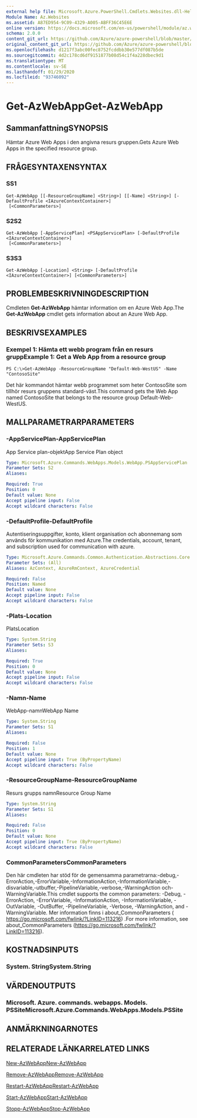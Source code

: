 ```yaml
---
external help file: Microsoft.Azure.PowerShell.Cmdlets.Websites.dll-Help.xml
Module Name: Az.Websites
ms.assetid: A87ED954-9C09-4329-A005-ABFF36C45E6E
online version: https://docs.microsoft.com/en-us/powershell/module/az.websites/get-azwebapp
schema: 2.0.0
content_git_url: https://github.com/Azure/azure-powershell/blob/master/src/Websites/Websites/help/Get-AzWebApp.md
original_content_git_url: https://github.com/Azure/azure-powershell/blob/master/src/Websites/Websites/help/Get-AzWebApp.md
ms.openlocfilehash: d1217f3abc00fec8752fcddbb30e577df087b5de
ms.sourcegitcommit: 4d2c178cd6df9151877b08d54c1f4a228dbec9d1
ms.translationtype: MT
ms.contentlocale: sv-SE
ms.lasthandoff: 01/29/2020
ms.locfileid: "93746092"
---
```

# <span data-ttu-id="1b244-101">Get-AzWebApp</span><span class="sxs-lookup"><span data-stu-id="1b244-101">Get-AzWebApp</span></span>

## <span data-ttu-id="1b244-102">Sammanfattning</span><span class="sxs-lookup"><span data-stu-id="1b244-102">SYNOPSIS</span></span>
<span data-ttu-id="1b244-103">Hämtar Azure Web Apps i den angivna resurs gruppen.</span><span class="sxs-lookup"><span data-stu-id="1b244-103">Gets Azure Web Apps in the specified resource group.</span></span>

## <span data-ttu-id="1b244-104">FRÅGESYNTAXEN</span><span class="sxs-lookup"><span data-stu-id="1b244-104">SYNTAX</span></span>

### <span data-ttu-id="1b244-105">S</span><span class="sxs-lookup"><span data-stu-id="1b244-105">S1</span></span>
```
Get-AzWebApp [[-ResourceGroupName] <String>] [[-Name] <String>] [-DefaultProfile <IAzureContextContainer>]
 [<CommonParameters>]
```

### <span data-ttu-id="1b244-106">S2</span><span class="sxs-lookup"><span data-stu-id="1b244-106">S2</span></span>
```
Get-AzWebApp [-AppServicePlan] <PSAppServicePlan> [-DefaultProfile <IAzureContextContainer>]
 [<CommonParameters>]
```

### <span data-ttu-id="1b244-107">S3</span><span class="sxs-lookup"><span data-stu-id="1b244-107">S3</span></span>
```
Get-AzWebApp [-Location] <String> [-DefaultProfile <IAzureContextContainer>] [<CommonParameters>]
```

## <span data-ttu-id="1b244-108">PROBLEMBESKRIVNING</span><span class="sxs-lookup"><span data-stu-id="1b244-108">DESCRIPTION</span></span>
<span data-ttu-id="1b244-109">Cmdleten **Get-AzWebApp** hämtar information om en Azure Web App.</span><span class="sxs-lookup"><span data-stu-id="1b244-109">The **Get-AzWebApp** cmdlet gets information about an Azure Web App.</span></span>

## <span data-ttu-id="1b244-110">BESKRIVS</span><span class="sxs-lookup"><span data-stu-id="1b244-110">EXAMPLES</span></span>

### <span data-ttu-id="1b244-111">Exempel 1: Hämta ett webb program från en resurs grupp</span><span class="sxs-lookup"><span data-stu-id="1b244-111">Example 1: Get a Web App from a resource group</span></span>
```
PS C:\>Get-AzWebApp -ResourceGroupName "Default-Web-WestUS" -Name "ContosoSite"
```

<span data-ttu-id="1b244-112">Det här kommandot hämtar webb programmet som heter ContosoSite som tillhör resurs gruppens standard-väst.</span><span class="sxs-lookup"><span data-stu-id="1b244-112">This command gets the Web App named ContosoSite that belongs to the resource group Default-Web-WestUS.</span></span>

## <span data-ttu-id="1b244-113">MALLPARAMETRAR</span><span class="sxs-lookup"><span data-stu-id="1b244-113">PARAMETERS</span></span>

### <span data-ttu-id="1b244-114">-AppServicePlan</span><span class="sxs-lookup"><span data-stu-id="1b244-114">-AppServicePlan</span></span>
<span data-ttu-id="1b244-115">App Service plan-objekt</span><span class="sxs-lookup"><span data-stu-id="1b244-115">App Service Plan object</span></span>

```yaml
Type: Microsoft.Azure.Commands.WebApps.Models.WebApp.PSAppServicePlan
Parameter Sets: S2
Aliases:

Required: True
Position: 0
Default value: None
Accept pipeline input: False
Accept wildcard characters: False
```

### <span data-ttu-id="1b244-116">-DefaultProfile</span><span class="sxs-lookup"><span data-stu-id="1b244-116">-DefaultProfile</span></span>
<span data-ttu-id="1b244-117">Autentiseringsuppgifter, konto, klient organisation och abonnemang som används för kommunikation med Azure.</span><span class="sxs-lookup"><span data-stu-id="1b244-117">The credentials, account, tenant, and subscription used for communication with azure.</span></span>

```yaml
Type: Microsoft.Azure.Commands.Common.Authentication.Abstractions.Core.IAzureContextContainer
Parameter Sets: (All)
Aliases: AzContext, AzureRmContext, AzureCredential

Required: False
Position: Named
Default value: None
Accept pipeline input: False
Accept wildcard characters: False
```

### <span data-ttu-id="1b244-118">-Plats</span><span class="sxs-lookup"><span data-stu-id="1b244-118">-Location</span></span>
<span data-ttu-id="1b244-119">Plats</span><span class="sxs-lookup"><span data-stu-id="1b244-119">Location</span></span>

```yaml
Type: System.String
Parameter Sets: S3
Aliases:

Required: True
Position: 0
Default value: None
Accept pipeline input: False
Accept wildcard characters: False
```

### <span data-ttu-id="1b244-120">-Namn</span><span class="sxs-lookup"><span data-stu-id="1b244-120">-Name</span></span>
<span data-ttu-id="1b244-121">WebApp-namn</span><span class="sxs-lookup"><span data-stu-id="1b244-121">WebApp Name</span></span>

```yaml
Type: System.String
Parameter Sets: S1
Aliases:

Required: False
Position: 1
Default value: None
Accept pipeline input: True (ByPropertyName)
Accept wildcard characters: False
```

### <span data-ttu-id="1b244-122">-ResourceGroupName</span><span class="sxs-lookup"><span data-stu-id="1b244-122">-ResourceGroupName</span></span>
<span data-ttu-id="1b244-123">Resurs grupps namn</span><span class="sxs-lookup"><span data-stu-id="1b244-123">Resource Group Name</span></span>

```yaml
Type: System.String
Parameter Sets: S1
Aliases:

Required: False
Position: 0
Default value: None
Accept pipeline input: True (ByPropertyName)
Accept wildcard characters: False
```

### <span data-ttu-id="1b244-124">CommonParameters</span><span class="sxs-lookup"><span data-stu-id="1b244-124">CommonParameters</span></span>
<span data-ttu-id="1b244-125">Den här cmdleten har stöd för de gemensamma parametrarna:-debug,-ErrorAction,-ErrorVariable,-InformationAction,-InformationVariable,-disvariable,-utbuffer,-PipelineVariable,-verbose,-WarningAction och-WarningVariable.</span><span class="sxs-lookup"><span data-stu-id="1b244-125">This cmdlet supports the common parameters: -Debug, -ErrorAction, -ErrorVariable, -InformationAction, -InformationVariable, -OutVariable, -OutBuffer, -PipelineVariable, -Verbose, -WarningAction, and -WarningVariable.</span></span> <span data-ttu-id="1b244-126">Mer information finns i about_CommonParameters ( https://go.microsoft.com/fwlink/?LinkID=113216) .</span><span class="sxs-lookup"><span data-stu-id="1b244-126">For more information, see about_CommonParameters (https://go.microsoft.com/fwlink/?LinkID=113216).</span></span>

## <span data-ttu-id="1b244-127">KOSTNADS</span><span class="sxs-lookup"><span data-stu-id="1b244-127">INPUTS</span></span>

### <span data-ttu-id="1b244-128">System. String</span><span class="sxs-lookup"><span data-stu-id="1b244-128">System.String</span></span>

## <span data-ttu-id="1b244-129">VÄRDEN</span><span class="sxs-lookup"><span data-stu-id="1b244-129">OUTPUTS</span></span>

### <span data-ttu-id="1b244-130">Microsoft. Azure. commands. webapps. Models. PSSite</span><span class="sxs-lookup"><span data-stu-id="1b244-130">Microsoft.Azure.Commands.WebApps.Models.PSSite</span></span>

## <span data-ttu-id="1b244-131">ANMÄRKNINGAR</span><span class="sxs-lookup"><span data-stu-id="1b244-131">NOTES</span></span>

## <span data-ttu-id="1b244-132">RELATERADE LÄNKAR</span><span class="sxs-lookup"><span data-stu-id="1b244-132">RELATED LINKS</span></span>

[<span data-ttu-id="1b244-133">New-AzWebApp</span><span class="sxs-lookup"><span data-stu-id="1b244-133">New-AzWebApp</span></span>](./New-AzWebApp.md)

[<span data-ttu-id="1b244-134">Remove-AzWebApp</span><span class="sxs-lookup"><span data-stu-id="1b244-134">Remove-AzWebApp</span></span>](./Remove-AzWebApp.md)

[<span data-ttu-id="1b244-135">Restart-AzWebApp</span><span class="sxs-lookup"><span data-stu-id="1b244-135">Restart-AzWebApp</span></span>](./Restart-AzWebApp.md)

[<span data-ttu-id="1b244-136">Start-AzWebApp</span><span class="sxs-lookup"><span data-stu-id="1b244-136">Start-AzWebApp</span></span>](./Start-AzWebApp.md)

[<span data-ttu-id="1b244-137">Stopp-AzWebApp</span><span class="sxs-lookup"><span data-stu-id="1b244-137">Stop-AzWebApp</span></span>](./Stop-AzWebApp.md)



